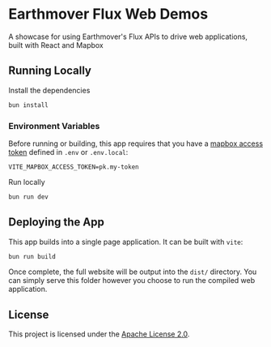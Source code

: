 # Earthmover Flux Web Demos

A showcase for using Earthmover's Flux APIs to drive web applications, built with React and Mapbox

## Running Locally

Install the dependencies

```bash
bun install
```

### Environment Variables

Before running or building, this app requires that you have a [mapbox access token](https://docs.mapbox.com/help/getting-started/access-tokens/) defined in `.env` or `.env.local`:

```
VITE_MAPBOX_ACCESS_TOKEN=pk.my-token
```

Run locally

```bash
bun run dev
```

## Deploying the App

This app builds into a single page application. It can be built with `vite`: 

```bash
bun run build
```

Once complete, the full website will be output into the `dist/` directory. You can simply serve this folder however you choose to run the compiled web application.

## License

This project is licensed under the [Apache License 2.0](LICENSE).

